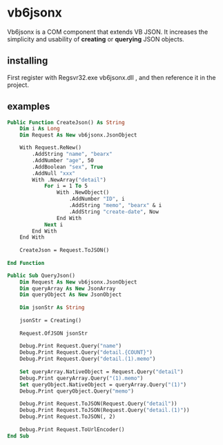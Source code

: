 # vb6jsonx
Vb6jsonx is a COM component that extends VB JSON. It increases the simplicity and usability of **creating** or **querying** JSON objects.
## installing
First register with Regsvr32.exe  vb6jsonx.dll , and then reference it in the project.
## examples
```vb
Public Function CreateJson() As String
    Dim i As Long
    Dim Request As New vb6jsonx.JsonObject

    With Request.ReNew()
        .AddString "name", "bearx"
        .AddNumber "age", 50
        .AddBoolean "sex", True
        .AddNull "xxx"
        With .NewArray("detail")
            For i = 1 To 5
                With .NewObject()
                    .AddNumber "ID", i
                    .AddString "memo", "bearx" & i
                    .AddString "create-date", Now
                End With
            Next i
        End With
    End With
        
    CreateJson = Request.ToJSON()
    
End Function

Public Sub QueryJson()
    Dim Request As New vb6jsonx.JsonObject
    Dim queryArray As New JsonArray
    Dim queryObject As New JsonObject
    
    Dim jsonStr As String
    
    jsonStr = Creating()
    
    Request.OfJSON jsonStr
    
    Debug.Print Request.Query("name")
    Debug.Print Request.Query("detail.{COUNT}")
    Debug.Print Request.Query("detail.(1).memo")
    
    Set queryArray.NativeObject = Request.Query("detail")
    Debug.Print queryArray.Query("(1).memo")
    Set queryObject.NativeObject = queryArray.Query("(1)")
    Debug.Print queryObject.Query("memo")
    
    Debug.Print Request.ToJSON(Request.Query("detail"))
    Debug.Print Request.ToJSON(Request.Query("detail.(1)"))
    Debug.Print Request.ToJSON(, 2)
        
    Debug.Print Request.ToUrlEncoder()
End Sub
```
